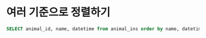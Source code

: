 # 여러 기준으로 정렬하기



``` sql
SELECT animal_id, name, datetime from animal_ins order by name, datetime desc;
```

